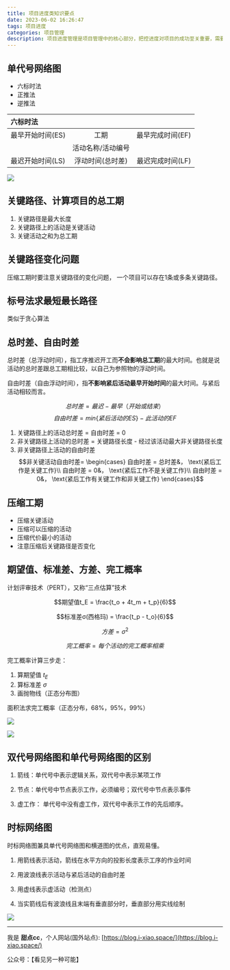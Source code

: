 ```yaml
---
title: 项目进度类知识要点
date: 2023-06-02 16:26:47
tags: 项目进度
categories: 项目管理
description: 项目进度管理是项目管理中的核心部分，把控进度对项目的成功至关重要，需要掌握工作进度的量化以及计算方法，掌握进度相关的科学知识有助于缩短项目工期，节省成本。
---
```

## 单代号网络图

- 六标时法
- 正推法
- 逆推法


| 六标时法         |                   |                  |
| :--------------- | :---------------: | ---------------: |
| 最早开始时间(ES) |       工期        | 最早完成时间(EF) |
|                  | 活动名称/活动编号 |                  |
| 最迟开始时间(LS) | 浮动时间(总时差)  | 最迟完成时间(LF) |

![](https://pic.imgdb.cn/item/6479a80ff024cca17389fab9.jpg)

## 关键路径、计算项目的总工期

1. 关键路径是最大长度
2. 关键路径上的活动是关键活动
3. 关键活动之和为总工期

## 关键路径变化问题

压缩工期时要注意关键路径的变化问题， 一个项目可以存在1条或多条关键路径。

## 标号法求最短最长路径

类似于贪心算法

## 总时差、自由时差

总时差（总浮动时间），指工序推迟开工而**不会影响总工期**的最大时间。也就是说活动的总时差跟总工期相比较，以自己为参照物的浮动时间。

自由时差（自由浮动时间），指**不影响紧后活动最早开始时间**的最大时间。与紧后活动相较而言。

  $$ 总时差 = 最迟 - 最早 （开始或结束） $$
  $$自由时差 = min\{紧后活动的ES\} - 此活动的EF$$

1. 关键路径上的活动总时差 = 自由时差 = 0
2. 非关键路径上活动的总时差 = 关键路径长度 - 经过该活动最大非关键路径长度
3. 非关键路径上活动的自由时差
$$非关键活动自由时差=
\begin{cases}
自由时差 = 总时差&， \text{紧后工作是关键工作}\\
自由时差 = 0&， \text{紧后工作不是关键工作}\\
自由时差 = 0&， \text{紧后工作有关键工作和非关键工作}
\end{cases}$$

## 压缩工期

- 压缩关键活动
- 压缩可以压缩的活动
- 压缩代价最小的活动
- 注意压缩后关键路径是否变化

## 期望值、标准差、方差、完工概率

计划评审技术（PERT），又称“三点估算”技术

$$期望值t_E = \frac{t_o + 4t_m + t_p}{6}$$

$$标准差σ(西格玛) = \frac{t_p - t_o}{6}$$

$$方差 = σ^2$$

$$完工概率 = 每个活动的完工概率相乘$$

完工概率计算三步走：

1. 算期望值 $t_E$
2. 算标准差 $σ$
3. 画抛物线（正态分布图）

面积法求完工概率（正态分布，68%，95%，99%）

![](https://pic.imgdb.cn/item/6479a827f024cca1738a15ed.jpg)

![](https://pic.imgdb.cn/item/6479a84ef024cca1738a404c.jpg)


## 双代号网络图和单代号网络图的区别

1. 箭线：单代号中表示逻辑关系，双代号中表示某项工作

2. 节点：单代号中节点表示工作，必须编号；双代号中节点表示事件

3. 虚工作： 单代号中没有虚工作，双代号中表示工作的先后顺序。

## 时标网络图

时标网络图兼具单代号网络图和横道图的优点，直观易懂。

1. 用箭线表示活动，箭线在水平方向的投影长度表示工序的作业时间

2. 用波浪线表示活动与紧后活动的自由时差

3. 用虚线表示虚活动（检测点）

4. 当实箭线后有波浪线且末端有垂直部分时，垂直部分用实线绘制

![](https://pic.imgdb.cn/item/6479a85ff024cca1738a54d8.jpg)

---

我是 **甜点cc**，个人网站(国外站点): [https://blog.i-xiao.space/](https://blog.i-xiao.space/)

公众号：【看见另一种可能】